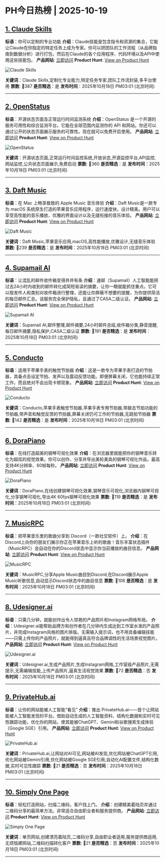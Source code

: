 # PH今日热榜 | 2025-10-19

## [1. Claude Skills](https://www.producthunt.com/products/claude?utm_campaign=producthunt-api&utm_medium=api-v2&utm_source=Application%3A+dev+%28ID%3A+189358%29)
**标语**：你可以定制的专业功能
**介绍**：Claude技能是包含指令和资源的集合，它能让Claude在你指定的特定任务上成为专家。你可以把团队的工作流程（从品牌指南到数据分析）进行打包，然后在Claude的各个应用程序、代码环境以及API中使用这些技能包。
**产品网站**: [立即访问](https://www.producthunt.com/r/PTIZBYTIQSHQE7?utm_campaign=producthunt-api&utm_medium=api-v2&utm_source=Application%3A+dev+%28ID%3A+189358%29)
**Product Hunt**: [View on Product Hunt](https://www.producthunt.com/products/claude?utm_campaign=producthunt-api&utm_medium=api-v2&utm_source=Application%3A+dev+%28ID%3A+189358%29)

![Claude Skills](https://ph-files.imgix.net/adb7c267-f215-4f6c-af44-f03643f759a6.png?auto=format)

**关键词**：Claude Skills,定制化专业能力,特定任务专家,团队工作流封装,多平台使用
**票数**: 🔺387
**是否精选**：是
**发布时间**：2025年10月18日 PM03:01 (北京时间)

---

## [2. OpenStatus](https://www.producthunt.com/products/openstatus-2?utm_campaign=producthunt-api&utm_medium=api-v2&utm_source=Application%3A+dev+%28ID%3A+189358%29)
**标语**：开源状态页面及正常运行时间监测系统
**介绍**：OpenStatus 是一个开源的服务可用性和综合监测平台。它能在全球范围内监测你的 API 和网站。你还可以通过公开的状态页面展示服务的可靠性。现在就可以免费开启使用。
**产品网站**: [立即访问](https://www.producthunt.com/r/LMOEAM2FLGIQJ6?utm_campaign=producthunt-api&utm_medium=api-v2&utm_source=Application%3A+dev+%28ID%3A+189358%29)
**Product Hunt**: [View on Product Hunt](https://www.producthunt.com/products/openstatus-2?utm_campaign=producthunt-api&utm_medium=api-v2&utm_source=Application%3A+dev+%28ID%3A+189358%29)

![OpenStatus](https://ph-files.imgix.net/f798f480-5e69-4bbc-91bb-68410fb87bca.png?auto=format)

**关键词**：开源状态页面,正常运行时间监控系统,开放状态,开源监控平台,API监控,网站监控,公共状态页面展示,免费启动
**票数**: 🔺360
**是否精选**：是
**发布时间**：2025年10月18日 PM03:01 (北京时间)

---

## [3. Daft Music](https://www.producthunt.com/products/daft-music?utm_campaign=producthunt-api&utm_medium=api-v2&utm_source=Application%3A+dev+%28ID%3A+189358%29)
**标语**：在 Mac 上畅享极致的 Apple Music 音乐体验
**介绍**：Daft Music是一款专为 macOS 系统原生打造的苹果音乐应用程序，运行速度快，设计精美。用户可以享受高性能的音乐播放、优雅的界面设计以及无缝衔接的音乐体验。
**产品网站**: [立即访问](https://www.producthunt.com/r/LUCNPGH3YTFJJR?utm_campaign=producthunt-api&utm_medium=api-v2&utm_source=Application%3A+dev+%28ID%3A+189358%29)
**Product Hunt**: [View on Product Hunt](https://www.producthunt.com/products/daft-music?utm_campaign=producthunt-api&utm_medium=api-v2&utm_source=Application%3A+dev+%28ID%3A+189358%29)

![Daft Music](https://ph-files.imgix.net/b1995eb8-285e-41e8-8108-333e9bde23e2.jpeg?auto=format)

**关键词**：Daft Music,苹果音乐应用,macOS,高性能播放,优雅设计,无缝音乐体验
**票数**: 🔺239
**是否精选**：是
**发布时间**：2025年10月18日 PM03:01 (北京时间)

---

## [4. Supamail AI](https://www.producthunt.com/products/supamail-ai?utm_campaign=producthunt-api&utm_medium=api-v2&utm_source=Application%3A+dev+%28ID%3A+189358%29)
**标语**：让混乱的邮件收件箱变得井井有条
**介绍**：速邮（Supamail）人工智能能把过去24小时内收到的邮件转化成简短易读的摘要，让你一眼就能抓住重点。它可以按发件人和类别对收件箱进行整理，还能让你屏蔽不想要的提醒，为你提供简洁的每日邮件汇总。该服务完全保护隐私，且通过了CASA二级认证。
**产品网站**: [立即访问](https://www.producthunt.com/r/EGYCSNWGYZEQKE?utm_campaign=producthunt-api&utm_medium=api-v2&utm_source=Application%3A+dev+%28ID%3A+189358%29)
**Product Hunt**: [View on Product Hunt](https://www.producthunt.com/products/supamail-ai?utm_campaign=producthunt-api&utm_medium=api-v2&utm_source=Application%3A+dev+%28ID%3A+189358%29)

![Supamail AI](https://ph-files.imgix.net/a69c8302-c83a-462f-ab6b-78ac01d30301.jpeg?auto=format)

**关键词**：Supamail AI,邮件整理,邮件摘要,24小时邮件总结,收件箱分类,静音提醒,每日邮件摘要,隐私保护,CASA二级认证
**票数**: 🔺191
**是否精选**：是
**发布时间**：2025年10月18日 PM03:01 (北京时间)

---

## [5. Conducto](https://www.producthunt.com/products/conducto-2?utm_campaign=producthunt-api&utm_medium=api-v2&utm_source=Application%3A+dev+%28ID%3A+189358%29)
**标语**：适用于苹果手表的触觉节拍器
**介绍**：这是一款专为苹果手表打造的节拍器，具备点击设定节拍、发声以及震动反馈功能。即便屏幕关闭，它也能持续正常工作，而且绝对不会出现卡顿现象。
**产品网站**: [立即访问](https://www.producthunt.com/r/HEZ2VUITPISYQX?utm_campaign=producthunt-api&utm_medium=api-v2&utm_source=Application%3A+dev+%28ID%3A+189358%29)
**Product Hunt**: [View on Product Hunt](https://www.producthunt.com/products/conducto-2?utm_campaign=producthunt-api&utm_medium=api-v2&utm_source=Application%3A+dev+%28ID%3A+189358%29)

![Conducto](https://ph-files.imgix.net/06c3e220-58f4-4443-a206-3497cbae72b1.png?auto=format)

**关键词**：Conducto,苹果手表触觉节拍器,苹果手表专用节拍器,带敲击节拍功能的节拍器,带声音和触觉反馈的节拍器,屏幕关闭仍可工作的节拍器,无跳拍节拍器
**票数**: 🔺142
**是否精选**：是
**发布时间**：2025年10月18日 PM03:01 (北京时间)

---

## [6. DoraPiano](https://www.producthunt.com/products/dorapiano?utm_campaign=producthunt-api&utm_medium=api-v2&utm_source=Application%3A+dev+%28ID%3A+189358%29)
**标语**：在线打造超美的钢琴可视化效果
**介绍**：在浏览器里就能把你的钢琴音乐转化为超炫的视觉效果。你可以创作、分享并导出美轮美奂的钢琴可视化作品，最高支持4K分辨率、60帧每秒。
**产品网站**: [立即访问](https://www.producthunt.com/r/L46XOCIVXTPX35?utm_campaign=producthunt-api&utm_medium=api-v2&utm_source=Application%3A+dev+%28ID%3A+189358%29)
**Product Hunt**: [View on Product Hunt](https://www.producthunt.com/products/dorapiano?utm_campaign=producthunt-api&utm_medium=api-v2&utm_source=Application%3A+dev+%28ID%3A+189358%29)

![DoraPiano](https://ph-files.imgix.net/efea07b4-03c6-4132-b8fb-3ad6bc0af2d8.jpeg?auto=format)

**关键词**：DoraPiano,在线创建钢琴可视化效果,钢琴音乐可视化,浏览器内钢琴可视化,分享钢琴可视化,导出4K 60fps钢琴可视化效果
**票数**: 🔺119
**是否精选**：是
**发布时间**：2025年10月18日 PM03:01 (北京时间)

---

## [7. MusicRPC](https://www.producthunt.com/products/musicrpc?utm_campaign=producthunt-api&utm_medium=api-v2&utm_source=Application%3A+dev+%28ID%3A+189358%29)
**标语**：把苹果音乐里的歌曲分享到 Discord（一款社交软件）上。
**介绍**：在Discord上向你的朋友们展示你正在苹果音乐上听的歌曲！音乐丰富状态插件（MusicRPC）会自动在你的Discord状态中显示你当前播放的曲目信息。
**产品网站**: [立即访问](https://www.producthunt.com/r/235QXLDIDKZLBX?utm_campaign=producthunt-api&utm_medium=api-v2&utm_source=Application%3A+dev+%28ID%3A+189358%29)
**Product Hunt**: [View on Product Hunt](https://www.producthunt.com/products/musicrpc?utm_campaign=producthunt-api&utm_medium=api-v2&utm_source=Application%3A+dev+%28ID%3A+189358%29)

![MusicRPC](https://ph-files.imgix.net/6414efe0-f5f9-4a58-9c6c-0ad316c4ad56.jpeg?auto=format)

**关键词**：MusicRPC,分享Apple Music曲目到Discord,在Discord展示Apple Music听歌信息,自动显示Discord状态中的曲目信息
**票数**: 🔺106
**是否精选**：是
**发布时间**：2025年10月18日 PM03:01 (北京时间)

---

## [8. Udesigner.ai](https://www.producthunt.com/products/udesigner-ai?utm_campaign=producthunt-api&utm_medium=api-v2&utm_source=Application%3A+dev+%28ID%3A+189358%29)
**标语**：只需几分钟，就能创作出令人惊艳的产品照片和Instagram网格布局。
**介绍**：Udesigner.ai能帮助品牌方和创作者在几分钟内生成达到工作室水准的产品照片，并完成Instagram风格的图片排版。无需输入提示词，也不用具备编辑技能——只需上传你的产品照片，就能得到逼真且符合品牌调性的生活场景视觉图片。
**产品网站**: [立即访问](https://www.producthunt.com/r/NLUGFVFOICRM64?utm_campaign=producthunt-api&utm_medium=api-v2&utm_source=Application%3A+dev+%28ID%3A+189358%29)
**Product Hunt**: [View on Product Hunt](https://www.producthunt.com/products/udesigner-ai?utm_campaign=producthunt-api&utm_medium=api-v2&utm_source=Application%3A+dev+%28ID%3A+189358%29)

![Udesigner.ai](https://ph-files.imgix.net/1d504da8-0784-4fda-9eb5-95b491f21eee.jpeg?auto=format)

**关键词**：Udesigner.ai,生成产品照片,生成Instagram网格,工作室级产品照片,无需提示,无需编辑技能,上传产品照片,逼真生活视觉效果
**票数**: 🔺72
**是否精选**：否
**发布时间**：2025年10月18日 PM03:01 (北京时间)

---

## [9. PrivateHub.ai](https://www.producthunt.com/products/privatehub-ai?utm_campaign=producthunt-api&utm_medium=api-v2&utm_source=Application%3A+dev+%28ID%3A+189358%29)
**标语**：让你的网站能被人工智能“看见”
**介绍**：推出 PrivateHub.ai——首个让网站能被人工智能发现的平台。借助自动生成的人工智能资料、结构化数据和实时可见性跟踪功能，优化你的网站，使其能被ChatGPT、Gemini和谷歌搜索生成体验（Google SGE）引用。
**产品网站**: [立即访问](https://www.producthunt.com/r/A55J76IZ2DATYO?utm_campaign=producthunt-api&utm_medium=api-v2&utm_source=Application%3A+dev+%28ID%3A+189358%29)
**Product Hunt**: [View on Product Hunt](https://www.producthunt.com/products/privatehub-ai?utm_campaign=producthunt-api&utm_medium=api-v2&utm_source=Application%3A+dev+%28ID%3A+189358%29)

![PrivateHub.ai](https://ph-files.imgix.net/5b732170-be9a-47b4-9aec-a162f41438bb.png?auto=format)

**关键词**：PrivateHub.ai,让网站对AI可见,网站被AI发现,优化网站被ChatGPT引用,优化网站被Gemini引用,优化网站被Google SGE引用,自动化AI配置文件,结构化数据,实时可见性跟踪
**票数**: 🔺21
**是否精选**：否
**发布时间**：2025年10月18日 PM03:01 (北京时间)

---

## [10. Simply One Page](https://www.producthunt.com/products/simply-one-page?utm_campaign=producthunt-api&utm_medium=api-v2&utm_source=Application%3A+dev+%28ID%3A+189358%29)
**标语**：轻松打造网站，扫描二维码，客户找上门。
**介绍**：创建精美着陆页并通过二维码分享的最简单方法。非常适合自由职业者和服务提供商。
**产品网站**: [立即访问](https://www.producthunt.com/r/SE7YVKLUZ4I5TI?utm_campaign=producthunt-api&utm_medium=api-v2&utm_source=Application%3A+dev+%28ID%3A+189358%29)
**Product Hunt**: [View on Product Hunt](https://www.producthunt.com/products/simply-one-page?utm_campaign=producthunt-api&utm_medium=api-v2&utm_source=Application%3A+dev+%28ID%3A+189358%29)

![Simply One Page](https://ph-files.imgix.net/ddc45b28-9ea1-475f-a02f-9256722fb19b.jpeg?auto=format)

**关键词**：单页网站,创建漂亮着陆页,二维码分享,自由职业者适用,服务提供商适用,无烦恼建网站,二维码扫描转化客户
**票数**: 🔺21
**是否精选**：否
**发布时间**：2025年10月18日 PM03:01 (北京时间)

---

